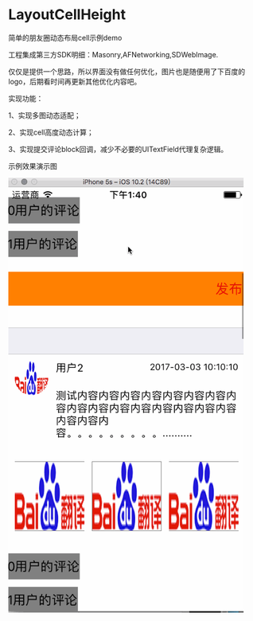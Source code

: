 # LayoutCellHeight
简单的朋友圈动态布局cell示例demo

工程集成第三方SDK明细：Masonry,AFNetworking,SDWebImage.

仅仅是提供一个思路，所以界面没有做任何优化，图片也是随便用了下百度的logo，后期看时间再更新其他优化内容吧。

实现功能：

1、实现多图动态适配；

2、实现cell高度动态计算；

3、实现提交评论block回调，减少不必要的UITextField代理复杂逻辑。


示例效果演示图

 ![image](https://github.com/ezatu/LayoutCellHeight/blob/master/%E7%A4%BA%E4%BE%8Bdemo.gif)

